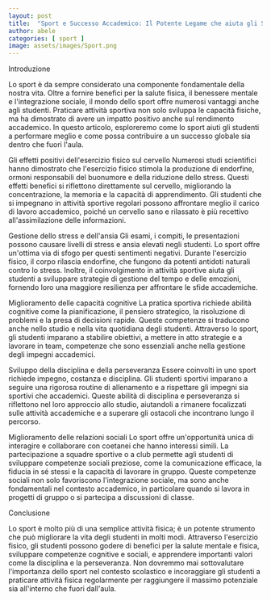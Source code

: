 ```yaml
---
layout: post
title:  "Sport e Successo Accademico: Il Potente Legame che aiuta gli Studenti a Performare Meglio"
author: abele
categories: [ sport ]
image: assets/images/Sport.png
---
```



Introduzione

Lo sport è da sempre considerato una componente fondamentale della nostra vita. Oltre a fornire benefici per la salute fisica, il benessere mentale e l'integrazione sociale, il mondo dello sport offre numerosi vantaggi anche agli studenti. Praticare attività sportiva non solo sviluppa le capacità fisiche, ma ha dimostrato di avere un impatto positivo anche sul rendimento accademico. In questo articolo, esploreremo come lo sport aiuti gli studenti a performare meglio e come possa contribuire a un successo globale sia dentro che fuori l'aula.

Gli effetti positivi dell'esercizio fisico sul cervello
Numerosi studi scientifici hanno dimostrato che l'esercizio fisico stimola la produzione di endorfine, ormoni responsabili del buonumore e della riduzione dello stress. Questi effetti benefici si riflettono direttamente sul cervello, migliorando la concentrazione, la memoria e la capacità di apprendimento. Gli studenti che si impegnano in attività sportive regolari possono affrontare meglio il carico di lavoro accademico, poiché un cervello sano e rilassato è più recettivo all'assimilazione delle informazioni.

Gestione dello stress e dell'ansia
Gli esami, i compiti, le presentazioni possono causare livelli di stress e ansia elevati negli studenti. Lo sport offre un'ottima via di sfogo per questi sentimenti negativi. Durante l'esercizio fisico, il corpo rilascia endorfine, che fungono da potenti antidoti naturali contro lo stress. Inoltre, il coinvolgimento in attività sportive aiuta gli studenti a sviluppare strategie di gestione del tempo e delle emozioni, fornendo loro una maggiore resilienza per affrontare le sfide accademiche.

Miglioramento delle capacità cognitive
La pratica sportiva richiede abilità cognitive come la pianificazione, il pensiero strategico, la risoluzione di problemi e la presa di decisioni rapide. Queste competenze si traducono anche nello studio e nella vita quotidiana degli studenti. Attraverso lo sport, gli studenti imparano a stabilire obiettivi, a mettere in atto strategie e a lavorare in team, competenze che sono essenziali anche nella gestione degli impegni accademici.

Sviluppo della disciplina e della perseveranza
Essere coinvolti in uno sport richiede impegno, costanza e disciplina. Gli studenti sportivi imparano a seguire una rigorosa routine di allenamento e a rispettare gli impegni sia sportivi che accademici. Queste abilità di disciplina e perseveranza si riflettono nel loro approccio allo studio, aiutandoli a rimanere focalizzati sulle attività accademiche e a superare gli ostacoli che incontrano lungo il percorso.

Miglioramento delle relazioni sociali
Lo sport offre un'opportunità unica di interagire e collaborare con coetanei che hanno interessi simili. La partecipazione a squadre sportive o a club permette agli studenti di sviluppare competenze sociali preziose, come la comunicazione efficace, la fiducia in sé stessi e la capacità di lavorare in gruppo. Queste competenze sociali non solo favoriscono l'integrazione sociale, ma sono anche fondamentali nel contesto accademico, in particolare quando si lavora in progetti di gruppo o si partecipa a discussioni di classe.

Conclusione

Lo sport è molto più di una semplice attività fisica; è un potente strumento che può migliorare la vita degli studenti in molti modi. Attraverso l'esercizio fisico, gli studenti possono godere di benefici per la salute mentale e fisica, sviluppare competenze cognitive e sociali, e apprendere importanti valori come la disciplina e la perseveranza. Non dovremmo mai sottovalutare l'importanza dello sport nel contesto scolastico e incoraggiare gli studenti a praticare attività fisica regolarmente per raggiungere il massimo potenziale sia all'interno che fuori dall'aula.